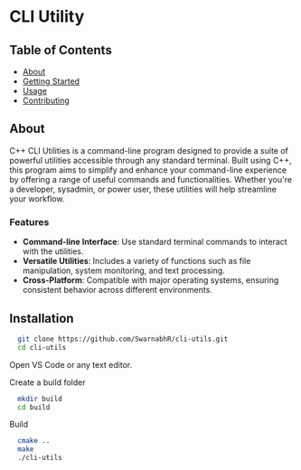 # CLI Utility

## Table of Contents

- [About](#about)
- [Getting Started](#getting_started)
- [Usage](#usage)
- [Contributing](../CONTRIBUTING.md)

## About <a name = "about"></a>

C++ CLI Utilities is a command-line program designed to provide a suite of powerful utilities accessible through any standard terminal. Built using C++, this program aims to simplify and enhance your command-line experience by offering a range of useful commands and functionalities. Whether you're a developer, sysadmin, or power user, these utilities will help streamline your workflow.

### Features

- **Command-line Interface**: Use standard terminal commands to interact with the utilities.
- **Versatile Utilities**: Includes a variety of functions such as file manipulation, system monitoring, and text processing.
- **Cross-Platform**: Compatible with major operating systems, ensuring consistent behavior across different environments.
<!--

## Getting Started <a name = "getting_started"></a>

These instructions will get you a copy of the project up and running on your local machine for development and testing purposes. See [deployment](#deployment) for notes on how to deploy the project on a live system.

### Prerequisites

What things you need to install the software and how to install them.

```
Give examples
```

### Installing

A step by step series of examples that tell you how to get a development env running.

Say what the step will be

```
Give the example
```

And repeat

```
until finished
```

End with an example of getting some data out of the system or using it for a little demo.

## Usage <a name = "usage"></a>

Add notes about how to use the system.
--->

## Installation

```bash
  git clone https://github.com/SwarnabhR/cli-utils.git
  cd cli-utils
```

Open VS Code or any text editor.

Create a build folder

```bash
  mkdir build
  cd build
```

Build

```bash
  cmake ..
  make
  ./cli-utils
```
